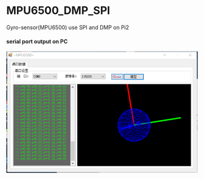 # MPU6500_DMP_SPI
Gyro-sensor(MPU6500)  use SPI and DMP on Pi2

#### serial port output on PC

![img](csgl.png)
